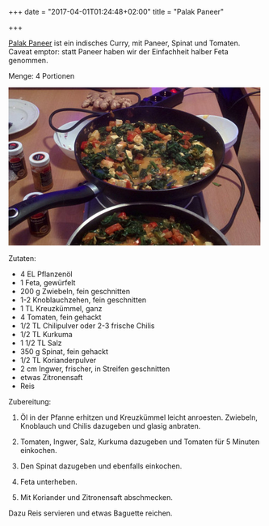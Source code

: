 +++
date = "2017-04-01T01:24:48+02:00"
title = "Palak Paneer"

+++

[Palak Paneer](https://en.wikipedia.org/wiki/Palak_paneer) ist ein indisches Curry, mit Paneer, Spinat und Tomaten.
Caveat emptor: statt Paneer haben wir der Einfachheit halber Feta genommen.

Menge: 4 Portionen

![Palak Paneer](../../images/palak-paneer.jpg)

Zutaten:

  - 4 EL Pflanzenöl
  - 1 Feta, gewürfelt
  - 200 g Zwiebeln, fein geschnitten
  - 1-2 Knoblauchzehen, fein geschnitten
  - 1 TL Kreuzkümmel, ganz
  - 4 Tomaten, fein gehackt
  - 1/2 TL Chilipulver oder 2-3 frische Chilis
  - 1/2 TL Kurkuma
  - 1 1/2 TL Salz
  - 350 g Spinat, fein gehackt
  - 1/2 TL Korianderpulver
  - 2 cm Ingwer, frischer, in Streifen geschnitten
  - etwas Zitronensaft
  - Reis


Zubereitung:

1. Öl in der Pfanne erhitzen und Kreuzkümmel leicht anroesten. Zwiebeln, Knoblauch und Chilis dazugeben und glasig anbraten.

2. Tomaten, Ingwer, Salz, Kurkuma dazugeben und Tomaten für 5 Minuten einkochen.

3. Den Spinat dazugeben und ebenfalls einkochen.

4. Feta unterheben.

5. Mit Koriander und Zitronensaft abschmecken.

Dazu Reis servieren und etwas Baguette reichen.
